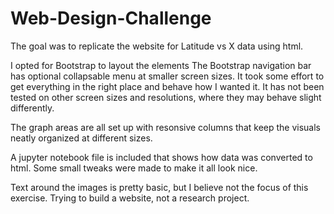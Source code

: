 # Web-Design-Challenge

The goal was to replicate the website for Latitude vs X data using html.

I opted for Bootstrap to layout the elements
The Bootstrap navigation bar has optional collapsable menu at smaller screen sizes. It took some effort to get everything in the right place and behave how I wanted it. It has not been tested on other screen sizes and resolutions, where they may behave slight differently.

The graph areas are all set up with resonsive columns that keep the visuals neatly organized at different sizes.

A jupyter notebook file is included that shows how data was converted to html. Some small tweaks were made to make it all look nice.

Text around the images is pretty basic, but I believe not the focus of this exercise. Trying to build a website, not a research project.
